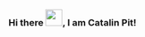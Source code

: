 ### Hi there <img src="https://raw.githubusercontent.com/Stassiss/MartinHeinz/master/wave.gif" width="30px">, I am Catalin Pit!

